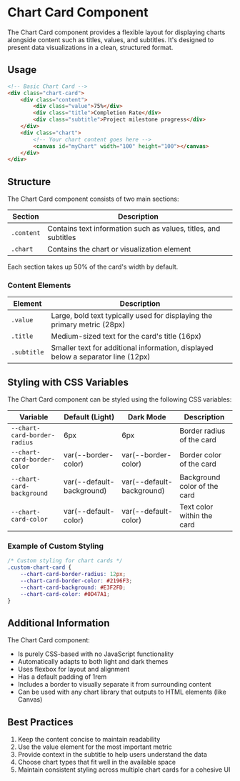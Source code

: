 # Chart Card Component

The Chart Card component provides a flexible layout for displaying charts alongside content such as titles, values, and subtitles. It's designed to present data visualizations in a clean, structured format.

## Usage

```html
<!-- Basic Chart Card -->
<div class="chart-card">
    <div class="content">
        <div class="value">75%</div>
        <div class="title">Completion Rate</div>
        <div class="subtitle">Project milestone progress</div>
    </div>
    <div class="chart">
        <!-- Your chart content goes here -->
        <canvas id="myChart" width="100" height="100"></canvas>
    </div>
</div>
```

## Structure

The Chart Card component consists of two main sections:

| Section | Description |
| ------- | ----------- |
| `.content` | Contains text information such as values, titles, and subtitles |
| `.chart` | Contains the chart or visualization element |

Each section takes up 50% of the card's width by default.

### Content Elements

| Element | Description |
| ------- | ----------- |
| `.value` | Large, bold text typically used for displaying the primary metric (28px) |
| `.title` | Medium-sized text for the card's title (16px) |
| `.subtitle` | Smaller text for additional information, displayed below a separator line (12px) |

## Styling with CSS Variables

The Chart Card component can be styled using the following CSS variables:

| Variable | Default (Light) | Dark Mode | Description |
| -------- | --------------- | --------- | ----------- |
| `--chart-card-border-radius` | 6px | 6px | Border radius of the card |
| `--chart-card-border-color` | var(--border-color) | var(--border-color) | Border color of the card |
| `--chart-card-background` | var(--default-background) | var(--default-background) | Background color of the card |
| `--chart-card-color` | var(--default-color) | var(--default-color) | Text color within the card |

### Example of Custom Styling

```css
/* Custom styling for chart cards */
.custom-chart-card {
    --chart-card-border-radius: 12px;
    --chart-card-border-color: #2196F3;
    --chart-card-background: #E3F2FD;
    --chart-card-color: #0D47A1;
}
```

## Additional Information

The Chart Card component:
- Is purely CSS-based with no JavaScript functionality
- Automatically adapts to both light and dark themes
- Uses flexbox for layout and alignment
- Has a default padding of 1rem
- Includes a border to visually separate it from surrounding content
- Can be used with any chart library that outputs to HTML elements (like Canvas)

## Best Practices

1. Keep the content concise to maintain readability
2. Use the value element for the most important metric
3. Provide context in the subtitle to help users understand the data
4. Choose chart types that fit well in the available space
5. Maintain consistent styling across multiple chart cards for a cohesive UI